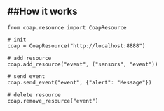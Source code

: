 ##How it works
-------------------------------

```
from coap.resource import CoapResource

# init
coap = CoapResource("http://localhost:8888")

# add resource
coap.add_resource("event", ("sensors", "event"))

# send event
coap.send_event("event", {"alert": "Message"})

# delete resource
coap.remove_resource("event")

```
